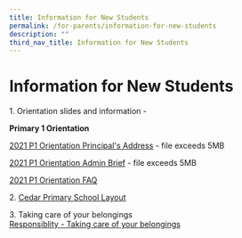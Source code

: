 ```yaml
---
title: Information for New Students
permalink: /for-parents/information-for-new-students
description: ""
third_nav_title: Information for New Students
---
```


# **Information for New Students**

1\. Orientation slides and information -  
  

**Primary 1 Orientation** 

[2021 P1 Orientation Principal's Address](https://cedarpri-moe-edu-sg-admin.cwp.sg/qql/slot/u536/Parents/2021/1.%202021%20P1%20Orientation%20Principal's%20Address.pdf)  - file exceeds 5MB

[2021 P1 Orientation Admin Brief](https://cedarpri-moe-edu-sg-admin.cwp.sg/qql/slot/u536/Parents/2021/2.%202021%20P1%20Orientation%20Admin%20Brief.pdf)  - file exceeds 5MB

[2021 P1 Orientation FAQ](/files/2021%20P1%20Orientation%20FAQ.pdf)

  
2. [Cedar Primary School Layout](/files/Cedar%20Primary%20School%20Layout%20(2019).pdf)  
  
3\. Taking care of your belongings  
[Responsiblity - Taking care of your belongings](/files/Responsiblity%20-%20Taking%20care%20of%20your%20belongings.pdf)